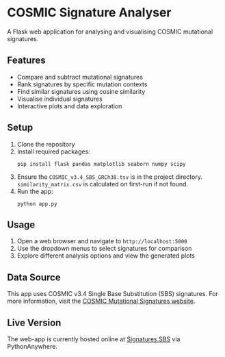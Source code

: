 # COSMIC Signature Analyser

A Flask web application for analysing and visualising COSMIC mutational signatures.

## Features

- Compare and subtract mutational signatures
- Rank signatures by specific mutation contexts
- Find similar signatures using cosine similarity
- Visualise individual signatures
- Interactive plots and data exploration

## Setup

1. Clone the repository
2. Install required packages:
   ```
   pip install flask pandas matplotlib seaborn numpy scipy
   ```
3. Ensure the `COSMIC_v3.4_SBS_GRCh38.tsv` is in the project directory. `similarity_matrix.csv` is calculated on first-run if not found.
4. Run the app:
   ```
   python app.py
   ```

## Usage

1. Open a web browser and navigate to `http://localhost:5000`
2. Use the dropdown menus to select signatures for comparison
3. Explore different analysis options and view the generated plots

## Data Source

This app uses COSMIC v3.4 Single Base Substitution (SBS) signatures. For more information, visit the [COSMIC Mutational Signatures website](https://cancer.sanger.ac.uk/signatures/).

## Live Version

The web-app is currently hosted online at [Signatures.SBS](http://signatures.sbs) via PythonAnywhere.